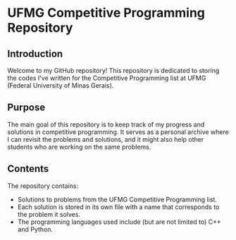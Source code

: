 # UFMG Competitive Programming Repository

## Introduction

Welcome to my GitHub repository! This repository is dedicated to storing the codes I've written for the Competitive Programming list at UFMG (Federal University of Minas Gerais).

## Purpose

The main goal of this repository is to keep track of my progress and solutions in competitive programming. It serves as a personal archive where I can revisit the problems and solutions, and it might also help other students who are working on the same problems.

## Contents

The repository contains:

- Solutions to problems from the UFMG Competitive Programming list.
- Each solution is stored in its own file with a name that corresponds to the problem it solves.
- The programming languages used include (but are not limited to) C++ and Python.
